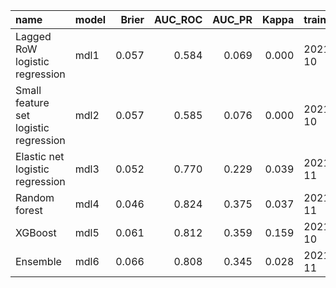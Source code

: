 |name                                  |model | Brier| AUC_ROC| AUC_PR| Kappa|trained_on |
|:-------------------------------------|:-----|-----:|-------:|------:|-----:|:----------|
|Lagged RoW logistic regression        |mdl1  | 0.057|   0.584|  0.069| 0.000|2021-03-10 |
|Small feature set logistic regression |mdl2  | 0.057|   0.585|  0.076| 0.000|2021-03-10 |
|Elastic net logistic regression       |mdl3  | 0.052|   0.770|  0.229| 0.039|2021-03-11 |
|Random forest                         |mdl4  | 0.046|   0.824|  0.375| 0.037|2021-03-11 |
|XGBoost                               |mdl5  | 0.061|   0.812|  0.359| 0.159|2021-03-10 |
|Ensemble                              |mdl6  | 0.066|   0.808|  0.345| 0.028|2021-03-11 |
